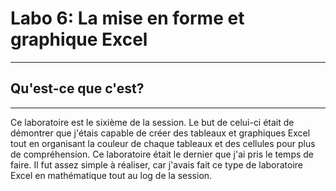 # Labo 6: La mise en forme et graphique Excel
---

## Qu'est-ce que c'est?
---
Ce laboratoire est le sixième de la session. Le but de celui-ci était de démontrer que j'étais capable de créer des tableaux et graphiques Excel tout en organisant la couleur de chaque tableaux et des cellules pour plus de compréhension. Ce laboratoire était le dernier que j'ai pris le temps de faire. Il fut assez simple à réaliser, car j'avais fait ce type de laboratoire Excel en mathématique tout au log de la session.
 